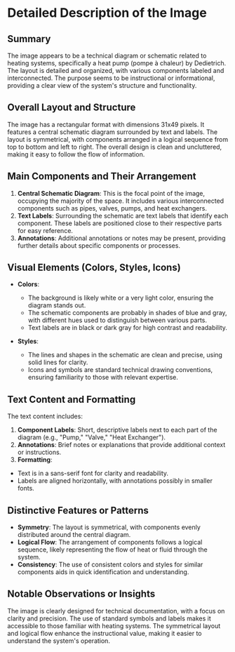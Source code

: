 # Detailed Description of the Image

## Summary
The image appears to be a technical diagram or schematic related to heating systems, specifically a heat pump (pompe à chaleur) by Dedietrich. The layout is detailed and organized, with various components labeled and interconnected. The purpose seems to be instructional or informational, providing a clear view of the system's structure and functionality.

## Overall Layout and Structure
The image has a rectangular format with dimensions 31x49 pixels. It features a central schematic diagram surrounded by text and labels. The layout is symmetrical, with components arranged in a logical sequence from top to bottom and left to right. The overall design is clean and uncluttered, making it easy to follow the flow of information.

## Main Components and Their Arrangement
1. **Central Schematic Diagram**: This is the focal point of the image, occupying the majority of the space. It includes various interconnected components such as pipes, valves, pumps, and heat exchangers.
2. **Text Labels**: Surrounding the schematic are text labels that identify each component. These labels are positioned close to their respective parts for easy reference.
3. **Annotations**: Additional annotations or notes may be present, providing further details about specific components or processes.

## Visual Elements (Colors, Styles, Icons)
- **Colors**:
  - The background is likely white or a very light color, ensuring the diagram stands out.
  - The schematic components are probably in shades of blue and gray, with different hues used to distinguish between various parts.
  - Text labels are in black or dark gray for high contrast and readability.

- **Styles**:
  - The lines and shapes in the schematic are clean and precise, using solid lines for clarity.
  - Icons and symbols are standard technical drawing conventions, ensuring familiarity to those with relevant expertise.

## Text Content and Formatting
The text content includes:
1. **Component Labels**: Short, descriptive labels next to each part of the diagram (e.g., "Pump," "Valve," "Heat Exchanger").
2. **Annotations**: Brief notes or explanations that provide additional context or instructions.
3. **Formatting**:
  - Text is in a sans-serif font for clarity and readability.
  - Labels are aligned horizontally, with annotations possibly in smaller fonts.

## Distinctive Features or Patterns
- **Symmetry**: The layout is symmetrical, with components evenly distributed around the central diagram.
- **Logical Flow**: The arrangement of components follows a logical sequence, likely representing the flow of heat or fluid through the system.
- **Consistency**: The use of consistent colors and styles for similar components aids in quick identification and understanding.

## Notable Observations or Insights
The image is clearly designed for technical documentation, with a focus on clarity and precision. The use of standard symbols and labels makes it accessible to those familiar with heating systems. The symmetrical layout and logical flow enhance the instructional value, making it easier to understand the system's operation.